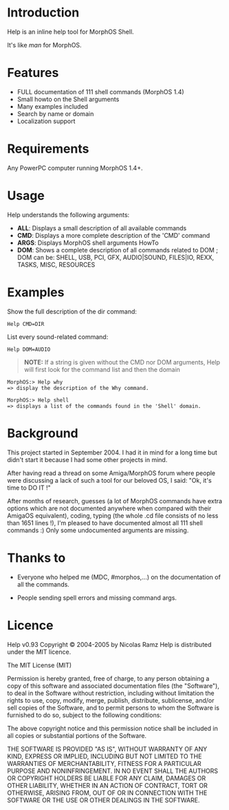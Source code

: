 # Introduction

Help is an inline help tool for MorphOS Shell.

It's like *man* for MorphOS.

# Features

- FULL documentation of 111 shell commands (MorphOS 1.4)
- Small howto on the Shell arguments
- Many examples included
- Search by name or domain
- Localization support

# Requirements

Any PowerPC computer running MorphOS 1.4+.

# Usage

Help understands the following arguments:

- **ALL**:  Displays a small description of all available commands
- **CMD**:  Displays a more complete description of the 'CMD' command
- **ARGS**: Displays MorphOS shell arguments HowTo
- **DOM**: Shows a complete description of all commands related to DOM ; DOM can be: SHELL, USB, PCI, GFX, AUDIO|SOUND, FILES|IO, REXX, TASKS, MISC, RESOURCES

# Examples

Show the full description of the dir command:

```
Help CMD=DIR
```

List every sound-related command:

```
Help DOM=AUDIO
```

> **NOTE:** If a string is given without the CMD nor DOM arguments, Help will first look for the command list and then the domain

```
MorphOS:> Help why
=> display the description of the Why command.
```

```
MorphOS:> Help shell
=> displays a list of the commands found in the 'Shell' domain.
````

# Background

This project started in September 2004.
I had it in mind for a long time but didn't start it
because I had some other projects in mind.

After having read a thread on some Amiga/MorphOS forum
where people were discussing a lack of such a tool for our
beloved OS, I said: "Ok, it's time to DO IT !"

After months of research, guesses (a lot of MorphOS commands
have extra options which are not documented anywhere
when compared with their AmigaOS equivalent), coding,
typing (the whole .cd file consists of no less than 1651 lines !),
I'm pleased to have documented almost all 111 shell commands :)
Only some undocumented arguments are missing.

# Thanks to

- Everyone who helped me (MDC, #morphos,...) on the documentation of all the commands.

- People sending spell errors and missing command args.

# Licence

Help v0.93
Copyright © 2004-2005 by Nicolas Ramz
Help is distributed under the MIT licence.

The MIT License (MIT)

Permission is hereby granted, free of charge, to any person obtaining a copy
of this software and associated documentation files (the "Software"), to deal
in the Software without restriction, including without limitation the rights
to use, copy, modify, merge, publish, distribute, sublicense, and/or sell
copies of the Software, and to permit persons to whom the Software is
furnished to do so, subject to the following conditions:

The above copyright notice and this permission notice shall be included in
all copies or substantial portions of the Software.

THE SOFTWARE IS PROVIDED "AS IS", WITHOUT WARRANTY OF ANY KIND, EXPRESS OR
IMPLIED, INCLUDING BUT NOT LIMITED TO THE WARRANTIES OF MERCHANTABILITY,
FITNESS FOR A PARTICULAR PURPOSE AND NONINFRINGEMENT. IN NO EVENT SHALL THE
AUTHORS OR COPYRIGHT HOLDERS BE LIABLE FOR ANY CLAIM, DAMAGES OR OTHER
LIABILITY, WHETHER IN AN ACTION OF CONTRACT, TORT OR OTHERWISE, ARISING FROM,
OUT OF OR IN CONNECTION WITH THE SOFTWARE OR THE USE OR OTHER DEALINGS IN
THE SOFTWARE.